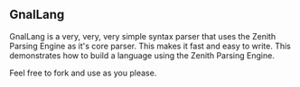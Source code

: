 ## GnalLang

GnalLang is a very, very, very simple syntax parser that uses the Zenith Parsing Engine as it's 
core parser. This makes it fast and easy to write. This demonstrates how to build a language using the Zenith Parsing Engine.

Feel free to fork and use as you please.
